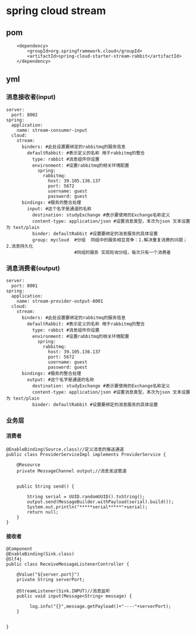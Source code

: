 # spring cloud stream
## pom
        <dependency>
            <groupId>org.springframework.cloud</groupId>
            <artifactId>spring-cloud-starter-stream-rabbit</artifactId>
        </dependency>
## yml
### 消息接收者(input)
    server:
      port: 8002
    spring:
      application:
        name: stream-consumer-input
      cloud:
        stream:
          binders: #此处设置要绑定的rabbitmq的服务信息
            defaultRabbit: #表示定义的名称 用于rabbitmq的整合
              type: rabbit #消息组件你设置
              environment: #设置rabbitmq的相关环境配置
                spring:
                  rabbitmq:
                    host: 39.105.136.137
                    port: 5672
                    username: guest
                    password: guest
          bindings: #服务的整合处理
            input: #这个名字是通道的名称
              destination: studyExchange #表示要使用的Exchange名称定义
              content-type: application/json #设置消息类型，本次为json 文本设置为 text/plain
              binder: defaultRabbit #设置要绑定的消息服务的具体设置
              group: mycloud  #分组  同组中的服务相互竞争：1.解决重复消费的问题；2.消息持久化
                              #同组的服务 实现轮询分组，每次只有一个消费者
### 消息消费者(output)
    server:
      port: 8001
    spring:
      application:
        name: stream-provider-output-8001
      cloud:
        stream:
          binders: #此处设置要绑定的rabbitmq的服务信息
            defaultRabbit: #表示定义的名称 用于rabbitmq的整合
              type: rabbit #消息组件你设置
              environment: #设置rabbitmq的相关环境配置
                spring:
                  rabbitmq:
                    host: 39.105.136.137
                    port: 5672
                    username: guest
                    password: guest
          bindings: #服务的整合处理
            output: #这个名字是通道的名称
              destination: studyExchange #表示要使用的Exchange名称定义
              content-type: application/json #设置消息类型，本次为json 文本设置为 text/plain
              binder: defaultRabbit #设置要绑定的消息服务的具体设置
### 业务层
#### 消费者
    @EnableBinding(Source.class)//定义消息的推送通道
    public class ProviderServiceImpl implements ProviderService {
    
        @Resource
        private MessageChannel output;//消息发送管道
    
    
        public String send() {
    
            String serial = UUID.randomUUID().toString();
            output.send(MessageBuilder.withPayload(serial).build());
            System.out.println("*****serial*****"+serial);
            return null;
        }
    }

#### 接收者
    @Component
    @EnableBinding(Sink.class)
    @Slf4j
    public class ReceiveMessageListenerController {
    
        @Value("${server.port}")
        private String serverPort;
    
        @StreamListener(Sink.INPUT)//消息监听
        public void input(Message<String> message) {
    
             log.info("{}",message.getPayload()+"----"+serverPort);
        }
    
    
    }